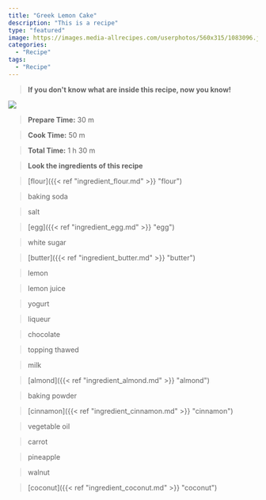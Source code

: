 ```yaml
---
title: "Greek Lemon Cake"
description: "This is a recipe"
type: "featured"
image: https://images.media-allrecipes.com/userphotos/560x315/1083096.jpg
categories: 
  - "Recipe"
tags: 
  - "Recipe"
---
```



>**If you don't know what are inside this recipe, now you know!**

![](../images/Recipes-Banner.jpg)
> **Prepare Time:** 30 m


> **Cook Time:** 50 m


> **Total Time:** 1 h 30 m

> **Look the ingredients of this recipe**

> [flour]({{< ref "ingredient_flour.md" >}} "flour")

> baking soda

> salt

> [egg]({{< ref "ingredient_egg.md" >}} "egg")

> white sugar

> [butter]({{< ref "ingredient_butter.md" >}} "butter")

> lemon

> lemon juice

> yogurt

> liqueur

> chocolate

> topping thawed

> milk

> [almond]({{< ref "ingredient_almond.md" >}} "almond")

> baking powder

> [cinnamon]({{< ref "ingredient_cinnamon.md" >}} "cinnamon")

> vegetable oil

> carrot

> pineapple

> walnut

> [coconut]({{< ref "ingredient_coconut.md" >}} "coconut")

